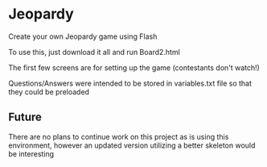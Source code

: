 # Jeopardy
Create your own Jeopardy game using Flash

To use this, just download it all and run Board2.html

The first few screens are for setting up the game (contestants don't watch!)

Questions/Answers were intended to be stored in variables.txt file so that they could be preloaded


## Future

There are no plans to continue work on this project as is using this environment, however an updated version utilizing a better skeleton would be interesting


